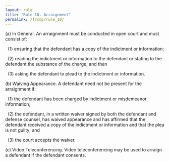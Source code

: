 ```yaml
---
layout: rule
title: "Rule 10. Arraignment"
permalink: /frcmp/rule_10/
---
```


(a) In General. An arraignment must be conducted in open court and must consist of:


&nbsp;&nbsp;(1) ensuring that the defendant has a copy of the indictment or information;


&nbsp;&nbsp;(2) reading the indictment or information to the defendant or stating to the defendant the substance of the charge; and then


&nbsp;&nbsp;(3) asking the defendant to plead to the indictment or information.


(b) Waiving Appearance. A defendant need not be present for the arraignment if:


&nbsp;&nbsp;(1) the defendant has been charged by indictment or misdemeanor information;


&nbsp;&nbsp;(2) the defendant, in a written waiver signed by both the defendant and defense counsel, has waived appearance and has affirmed that the defendant received a copy of the indictment or information and that the plea is not guilty; and


&nbsp;&nbsp;(3) the court accepts the waiver.


(c) Video Teleconferencing. Video teleconferencing may be used to arraign a defendant if the defendant consents.